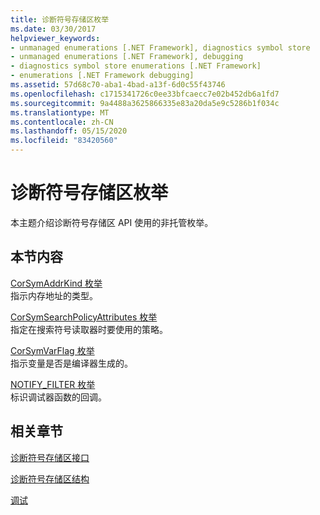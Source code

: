 ```yaml
---
title: 诊断符号存储区枚举
ms.date: 03/30/2017
helpviewer_keywords:
- unmanaged enumerations [.NET Framework], diagnostics symbol store
- unmanaged enumerations [.NET Framework], debugging
- diagnostics symbol store enumerations [.NET Framework]
- enumerations [.NET Framework debugging]
ms.assetid: 57d68c70-aba1-4bad-a13f-6d0c55f43746
ms.openlocfilehash: c1715341726c0ee33bfcaecc7e02b452db6a1fd7
ms.sourcegitcommit: 9a4488a3625866335e83a20da5e9c5286b1f034c
ms.translationtype: MT
ms.contentlocale: zh-CN
ms.lasthandoff: 05/15/2020
ms.locfileid: "83420560"
---
```

# <a name="diagnostics-symbol-store-enumerations"></a>诊断符号存储区枚举
本主题介绍诊断符号存储区 API 使用的非托管枚举。  
  
## <a name="in-this-section"></a>本节内容  
 [CorSymAddrKind 枚举](corsymaddrkind-enumeration.md)  
 指示内存地址的类型。  
  
 [CorSymSearchPolicyAttributes 枚举](corsymsearchpolicyattributes-enumeration.md)  
 指定在搜索符号读取器时要使用的策略。  
  
 [CorSymVarFlag 枚举](corsymvarflag-enumeration.md)  
 指示变量是否是编译器生成的。  
  
 [NOTIFY_FILTER 枚举](notify-filter-enumeration.md)  
 标识调试器函数的回调。  
  
## <a name="related-sections"></a>相关章节  
 [诊断符号存储区接口](diagnostics-symbol-store-interfaces.md)  
  
 [诊断符号存储区结构](diagnostics-symbol-store-structures.md)  
  
 [调试](../debugging/index.md)
